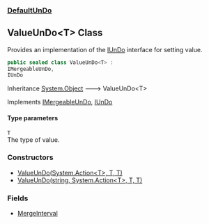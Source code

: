 ### [DefaultUnDo](./DefaultUnDo.md 'DefaultUnDo')
## ValueUnDo&lt;T&gt; Class
Provides an implementation of the [IUnDo](./DefaultUnDo-IUnDo.md 'DefaultUnDo.IUnDo') interface for setting value.  
```csharp
public sealed class ValueUnDo<T> :
IMergeableUnDo,
IUnDo
```
Inheritance [System.Object](https://docs.microsoft.com/en-us/dotnet/api/System.Object 'System.Object') &#129106; ValueUnDo&lt;T&gt;  

Implements [IMergeableUnDo](./DefaultUnDo-IMergeableUnDo.md 'DefaultUnDo.IMergeableUnDo'), [IUnDo](./DefaultUnDo-IUnDo.md 'DefaultUnDo.IUnDo')  
#### Type parameters
<a name='DefaultUnDo-ValueUnDo-T--T'></a>
`T`  
The type of value.  
  
### Constructors
- [ValueUnDo(System.Action&lt;T&gt;, T, T)](./DefaultUnDo-ValueUnDo-T--ValueUnDo(System-Action-T-_T_T).md 'DefaultUnDo.ValueUnDo&lt;T&gt;.ValueUnDo(System.Action&lt;T&gt;, T, T)')
- [ValueUnDo(string, System.Action&lt;T&gt;, T, T)](./DefaultUnDo-ValueUnDo-T--ValueUnDo(string_System-Action-T-_T_T).md 'DefaultUnDo.ValueUnDo&lt;T&gt;.ValueUnDo(string, System.Action&lt;T&gt;, T, T)')
### Fields
- [MergeInterval](./DefaultUnDo-ValueUnDo-T--MergeInterval.md 'DefaultUnDo.ValueUnDo&lt;T&gt;.MergeInterval')
